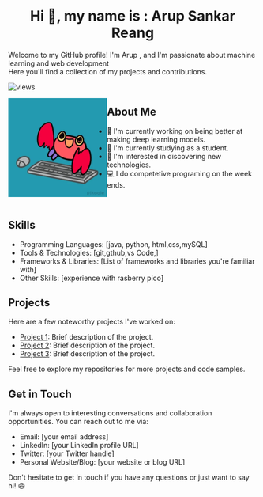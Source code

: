 <h1 align="center">Hi 👋, my name is : Arup Sankar Reang</h1>
Welcome to my GitHub profile! I'm Arup , and I'm passionate about machine learning and web development <br/>
Here you'll find a collection of my projects and contributions.

<p align="left"> <img src="https://komarev.com/ghpvc/?username=cion247&label=Profile%20views&color=0e75b6&style=flat" alt="views" /> </p>


<p align="center">
  <img src="giphy.webp" alt="Left Image" width="200" align="left">
</p>

## About Me
- 🌱 I'm currently working on being better at making deep learning models.
- 💼 I'm currently studying as a student.
- 🔭 I'm interested in discovering new technologies.
- 💻 I do competetive programing on the week ends.
 <br/>
 

## Skills

- Programming Languages: [java, python, html,css,mySQL]
- Tools & Technologies: [git,gthub,vs Code,]
- Frameworks & Libraries: [List of frameworks and libraries you're familiar with]
- Other Skills: [experience with rasberry pico]

## Projects

Here are a few noteworthy projects I've worked on:

- [Project 1](link-to-project): Brief description of the project.
- [Project 2](link-to-project): Brief description of the project.
- [Project 3](link-to-project): Brief description of the project.

Feel free to explore my repositories for more projects and code samples.

## Get in Touch

I'm always open to interesting conversations and collaboration opportunities. You can reach out to me via:

- Email: [your email address]
- LinkedIn: [your LinkedIn profile URL]
- Twitter: [your Twitter handle]
- Personal Website/Blog: [your website or blog URL]

Don't hesitate to get in touch if you have any questions or just want to say hi! 😄

<!-- Add any additional sections or information you'd like to include -->

